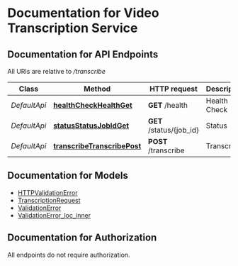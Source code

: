 # Documentation for Video Transcription Service

<a name="documentation-for-api-endpoints"></a>
## Documentation for API Endpoints

All URIs are relative to */transcribe*

| Class | Method | HTTP request | Description |
|------------ | ------------- | ------------- | -------------|
| *DefaultApi* | [**healthCheckHealthGet**](Apis/DefaultApi.md#healthCheckHealthGet) | **GET** /health | Health Check |
*DefaultApi* | [**statusStatusJobIdGet**](Apis/DefaultApi.md#statusStatusJobIdGet) | **GET** /status/{job_id} | Status |
*DefaultApi* | [**transcribeTranscribePost**](Apis/DefaultApi.md#transcribeTranscribePost) | **POST** /transcribe | Transcribe |


<a name="documentation-for-models"></a>
## Documentation for Models

 - [HTTPValidationError](./Models/HTTPValidationError.md)
 - [TranscriptionRequest](./Models/TranscriptionRequest.md)
 - [ValidationError](./Models/ValidationError.md)
 - [ValidationError_loc_inner](./Models/ValidationError_loc_inner.md)


<a name="documentation-for-authorization"></a>
## Documentation for Authorization

All endpoints do not require authorization.
